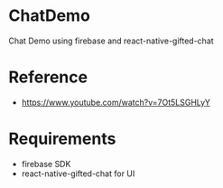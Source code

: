 # ChatDemo
Chat Demo using firebase and react-native-gifted-chat

# Reference
- https://www.youtube.com/watch?v=7Ot5LSGHLyY

# Requirements
- firebase SDK
- react-native-gifted-chat for UI
